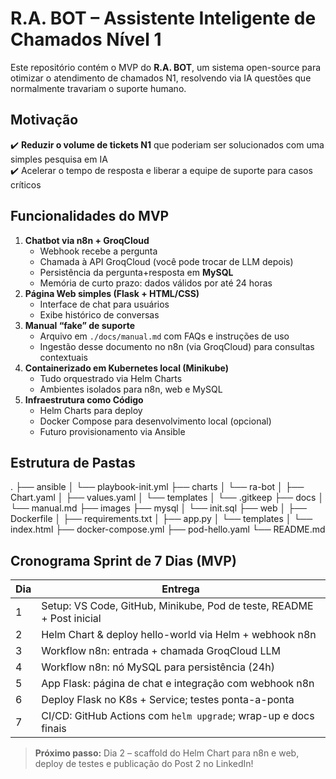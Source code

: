 # R.A. BOT – Assistente Inteligente de Chamados Nível 1

Este repositório contém o MVP do **R.A. BOT**, um sistema open-source para otimizar o atendimento de chamados N1, resolvendo via IA questões que normalmente travariam o suporte humano.

## Motivação

✔️ **Reduzir o volume de tickets N1** que poderiam ser solucionados com uma simples pesquisa em IA  
✔️ Acelerar o tempo de resposta e liberar a equipe de suporte para casos críticos  

## Funcionalidades do MVP

1. **Chatbot via n8n + GroqCloud**  
   - Webhook recebe a pergunta  
   - Chamada à API GroqCloud (você pode trocar de LLM depois)  
   - Persistência da pergunta+resposta em **MySQL**  
   - Memória de curto prazo: dados válidos por até 24 horas  
2. **Página Web simples (Flask + HTML/CSS)**  
   - Interface de chat para usuários  
   - Exibe histórico de conversas  
3. **Manual “fake” de suporte**  
   - Arquivo em `./docs/manual.md` com FAQs e instruções de uso  
   - Ingestão desse documento no n8n (via GroqCloud) para consultas contextuais  
4. **Containerizado em Kubernetes local (Minikube)**  
   - Tudo orquestrado via Helm Charts  
   - Ambientes isolados para n8n, web e MySQL  
5. **Infraestrutura como Código**  
   - Helm Charts para deploy  
   - Docker Compose para desenvolvimento local (opcional)  
   - Futuro provisionamento via Ansible  

## Estrutura de Pastas

.
├── ansible
│   └── playbook-init.yml
├── charts
│   └── ra-bot
│       ├── Chart.yaml
│       ├── values.yaml
│       └── templates
│           └── .gitkeep
├── docs
│   └── manual.md
├── images
├── mysql
│   └── init.sql
├── web
│   ├── Dockerfile
│   ├── requirements.txt
│   ├── app.py
│   └── templates
│       └── index.html
├── docker-compose.yml
├── pod-hello.yaml
└── README.md


## Cronograma Sprint de 7 Dias (MVP)

| Dia | Entrega                                                                 |
|-----|-------------------------------------------------------------------------|
| 1   | Setup: VS Code, GitHub, Minikube, Pod de teste, README + Post inicial   |
| 2   | Helm Chart & deploy hello-world via Helm + webhook n8n                  |
| 3   | Workflow n8n: entrada + chamada GroqCloud LLM                           |
| 4   | Workflow n8n: nó MySQL para persistência (24h)                          |
| 5   | App Flask: página de chat e integração com webhook n8n                  |
| 6   | Deploy Flask no K8s + Service; testes ponta-a-ponta                     |
| 7   | CI/CD: GitHub Actions com `helm upgrade`; wrap-up e docs finais         |

> **Próximo passo:** Dia 2 – scaffold do Helm Chart para n8n e web, deploy de testes e publicação do Post 2 no LinkedIn!